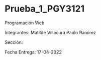 # Prueba_1_PGY3121
Programación Web

Integrantes:
Matilde Villacura
Paulo Ramirez 

Sección: 


Fecha Entrega:
17-04-2022
